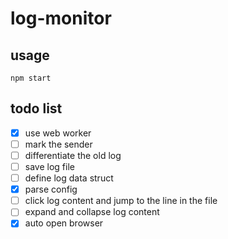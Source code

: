 # log-monitor

## usage

`npm start`

## todo list

- [x] use web worker
- [ ] mark the sender
- [ ] differentiate the old log
- [ ] save log file
- [ ] define log data struct
- [x] parse config
- [ ] click log content and jump to the line in the file
- [ ] expand and collapse log content
- [x] auto open browser